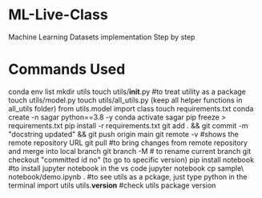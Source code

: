 # ML-Live-Class
Machine Learning Datasets implementation Step by step

# Commands Used
conda env list
mkdir utils
touch utils/__init__.py #to treat utility as a package
touch utils/model.py
touch utils/all_utils.py (keep all helper functions in all_utils folder)
from utils.model import class
touch requirements.txt
conda create -n sagar python==3.8 -y
conda activate sagar
pip freeze > requirements.txt
pip install -r requirements.txt
git add . && git commit -m "docstring updated" && git push origin main
git remote -v #shows the remote repository URL
git pull #to bring changes from remote repository and merge into local branch
git branch -M # to rename current branch
git checkout "committed id no" (to go to specific version)
pip install notebook #to install jupyter notebook in the vs code
jupyter notebook
cp sample\ notebook/demo.ipynb .
#to see utils as a pckage, just type python in the terminal
import utils
utils.__version__ #check utils package version